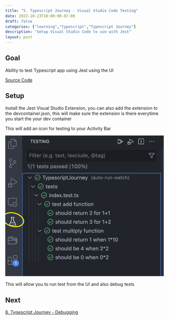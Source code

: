 ```yaml
---
title: "5. Typescript Journey - Visual Studio Code Testing"
date: 2022-10-23T10:00:00-07:00
draft: false
categories: ["learning","typescript","Typescript Journey"]
description: "Setup Visual Studio Code to use with Jest"
layout: post
---
```

## Goal

Ability to test Typescript app using Jest using the UI

[Source Code](https://github.com/two4suited/TypescriptJourney/tree/vscode)

## Setup

Install the Jest Visual Studio Extension, you can also add the extension to the devcontainer.json, this will make sure the extension is there everytime you start the your dev container

This will add an icon for testing to your Activity Bar

![](/static/images/posts/vscodetest.png)

This will allow you to run test from the UI and also debug tests

## Next

[6. Typescript Journey - Debugging](https://brianpsheridan.com/learning/typescript/typescript%20journey/2022/10/24/tsjourney_debugging.html)
